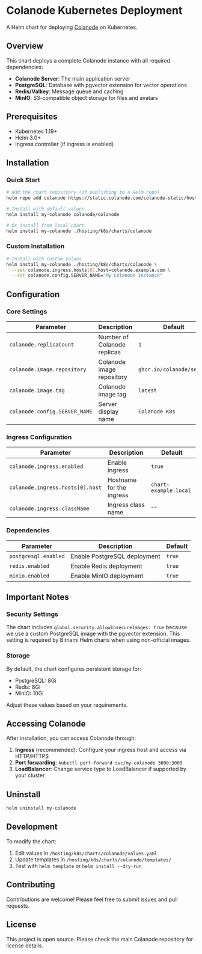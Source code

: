 # Colanode Kubernetes Deployment

A Helm chart for deploying [Colanode](https://github.com/colanode/colanode) on Kubernetes.

## Overview

This chart deploys a complete Colanode instance with all required dependencies:

- **Colanode Server**: The main application server
- **PostgreSQL**: Database with pgvector extension for vector operations
- **Redis/Valkey**: Message queue and caching
- **MinIO**: S3-compatible object storage for files and avatars

## Prerequisites

- Kubernetes 1.19+
- Helm 3.0+
- Ingress controller (if ingress is enabled)

## Installation

### Quick Start

```bash
# Add the chart repository (if publishing to a Helm repo)
helm repo add colanode https://static.colanode.com/colanode-static/hosting/charts

# Install with default values
helm install my-colanode colanode/colanode

# Or install from local chart
helm install my-colanode ./hosting/k8s/charts/colanode
```

### Custom Installation

```bash
# Install with custom values
helm install my-colanode ./hosting/k8s/charts/colanode \
  --set colanode.ingress.hosts[0].host=colanode.example.com \
  --set colanode.config.SERVER_NAME="My Colanode Instance"
```

## Configuration

### Core Settings

| Parameter                     | Description                 | Default                   |
| ----------------------------- | --------------------------- | ------------------------- |
| `colanode.replicaCount`       | Number of Colanode replicas | `1`                       |
| `colanode.image.repository`   | Colanode image repository   | `ghcr.io/colanode/server` |
| `colanode.image.tag`          | Colanode image tag          | `latest`                  |
| `colanode.config.SERVER_NAME` | Server display name         | `Colanode K8s`            |

### Ingress Configuration

| Parameter                        | Description              | Default               |
| -------------------------------- | ------------------------ | --------------------- |
| `colanode.ingress.enabled`       | Enable ingress           | `true`                |
| `colanode.ingress.hosts[0].host` | Hostname for the ingress | `chart-example.local` |
| `colanode.ingress.className`     | Ingress class name       | `""`                  |

### Dependencies

| Parameter            | Description                  | Default |
| -------------------- | ---------------------------- | ------- |
| `postgresql.enabled` | Enable PostgreSQL deployment | `true`  |
| `redis.enabled`      | Enable Redis deployment      | `true`  |
| `minio.enabled`      | Enable MinIO deployment      | `true`  |

## Important Notes

### Security Settings

The chart includes `global.security.allowInsecureImages: true` because we use a custom PostgreSQL image with the pgvector extension. This setting is required by Bitnami Helm charts when using non-official images.

### Storage

By default, the chart configures persistent storage for:

- PostgreSQL: 8Gi
- Redis: 8Gi
- MinIO: 10Gi

Adjust these values based on your requirements.

## Accessing Colanode

After installation, you can access Colanode through:

1. **Ingress** (recommended): Configure your ingress host and access via HTTP/HTTPS
2. **Port forwarding**: `kubectl port-forward svc/my-colanode 3000:3000`
3. **LoadBalancer**: Change service type to LoadBalancer if supported by your cluster

## Uninstall

```bash
helm uninstall my-colanode
```

## Development

To modify the chart:

1. Edit values in `/hosting/k8s/charts/colanode/values.yaml`
2. Update templates in `/hosting/k8s/charts/colanode/templates/`
3. Test with `helm template` or `helm install --dry-run`

## Contributing

Contributions are welcome! Please feel free to submit issues and pull requests.

## License

This project is open source. Please check the main Colanode repository for license details.
